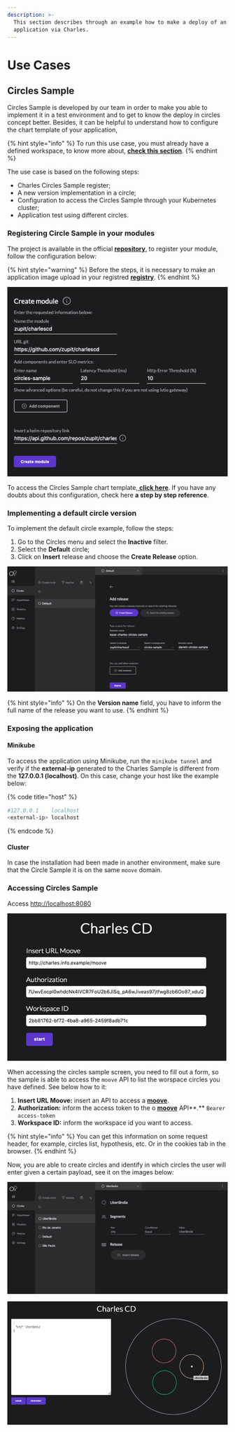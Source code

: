 ```yaml
---
description: >-
  This section describes through an example how to make a deploy of an
  application via Charles.
---
```


# Use Cases

## Circles Sample

Circles Sample is developed by our team in order to make you able to implement it in a test environment and to get to know the deploy in circles concept better. Besides, it can be helpful to understand how to configure the chart template of your application,

{% hint style="info" %}
 To run this use case, you must already have a defined workspace, to know more about, [**check this section**](../get-started/defining-a-workspace/).
{% endhint %}

The use case is based on the following steps:

* Charles Circles Sample register;
* A new version implementation in a circle;
* Configuration to access the Circles Sample through your Kubernetes cluster;
* Application test using different circles.

### Registering Circle Sample in your modules

The project is available in the official [**repository**](http://github.com/zupit/charlescd), to register your module, follow the configuration below: 

{% hint style="warning" %}
Before the steps, it is necessary to make an application image upload in your registred [**registry**](../get-started/defining-a-workspace/docker-registry.md). 
{% endhint %}

![](../.gitbook/assets/usscreen-shot-2020-08-12-at-17.34.57.png)

To access the Circles Sample chart template,[ **click here**](https://api.github.com/repos/zupit/charlescd/contents/samples/circles). If you have any doubts about this configuration, check here **a step by step reference**. 

### Implementing a default circle version 

To implement the default circle example, follow the steps: 

1. Go to the Circles menu and select the **Inactive** filter. 
2. Select the **Default** circle; 
3. Click on **Insert** release and choose the **Create Release** option.

![](../.gitbook/assets/us2screen-shot-2020-08-12-at-18.11.44.png)

{% hint style="info" %}
On the **Version name** field, you have to inform the full name of the release you want to use. 
{% endhint %}

### Exposing the application 

#### Minikube

To access the application using Minikube, run the `minikube tunnel` and verify if the **external-ip** generated to the Charles Sample is different from the **127.0.0.1 \(localhost\)**. On this case, change your host like the example below: 

{% code title="host" %}
```bash
#127.0.0.1    localhost
<external-ip> localhost
```
{% endcode %}

#### Cluster

In case the installation had been made in another environment, make sure that the Circle Sample it is on the same `moove` domain.

### Accessing Circles Sample

Access [http://localhost:8080](http://localhost:8080)

![](../.gitbook/assets/us3screen-shot-2020-08-12-at-21.48.08.png)

When accessing the circles sample screen, you need to fill out a form, so the sample is able to access the `moove` API to list the worspace circles you have defined. See below how to it: 

1. **Insert URL Moove:** insert an API to access a [**moove**](../#arquitetura-do-sistema).
2. **Authorization:** inform the access token to the  o [**moove**](../#arquitetura-do-sistema) API**.** `Bearer access-token`
3. **Workspace ID:** inform the workspace id you want to access. 

{% hint style="info" %}
You can get this information on some request header, for example, circles list, hypothesis, etc. Or in the cookies tab in the browser.
{% endhint %}

Now, you are able to create circles and identify in which circles the user will enter given a certain payload, see it on the images below: 

![](../.gitbook/assets/us4screen-shot-2020-08-12-at-22.18.35.png)

![](../.gitbook/assets/us4screen-shot-2020-08-12-at-22.20.44.png)

